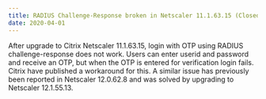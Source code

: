 ```yaml
---
title: RADIUS Challenge-Response broken in Netscaler 11.1.63.15 (Closed)
date: 2020-04-01
---
```


After upgrade to Citrix Netscaler 11.1.63.15, login with OTP using RADIUS challenge-response does not work. Users can enter userid and password and receive an OTP, but when the OTP is entered for verification login fails. Citrix have published a workaround for this. A similar issue has previously been reported in Netscaler 12.0.62.8 and was solved by upgrading to Netscaler 12.1.55.13.